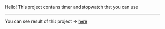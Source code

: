 Hello!
This project contains timer and stopwatch that you can use

*****************************************************

You can see result of this project -> [here](http://timeronline.surge.sh/)
